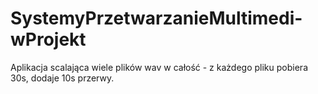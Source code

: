 # SystemyPrzetwarzanieMultimedi-wProjekt
Aplikacja scalająca wiele plików wav w całość - z każdego pliku pobiera 30s, dodaje 10s przerwy.
